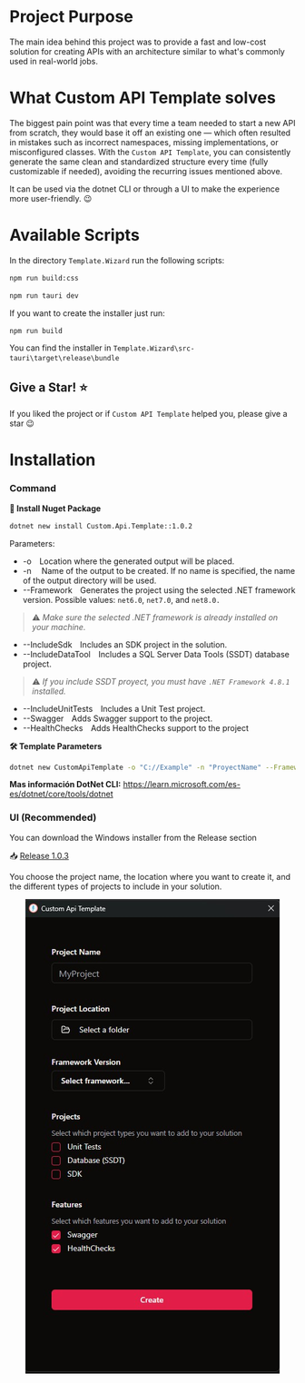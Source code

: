 ﻿# Project Purpose

The main idea behind this project was to provide a fast and low-cost solution for creating APIs with an architecture similar to what's commonly used in real-world jobs.

# What Custom API Template solves

The biggest pain point was that every time a team needed to start a new API from scratch, they would base it off an existing one — which often resulted in mistakes such as incorrect namespaces, missing implementations, or misconfigured classes.
With the `Custom API Template`, you can consistently generate the same clean and standardized structure every time (fully customizable if needed), avoiding the recurring issues mentioned above.

It can be used via the dotnet CLI or through a UI to make the experience more user-friendly. 😉

# Available Scripts
In the directory `Template.Wizard` run the following scripts:
```bash
npm run build:css
```
```bash
npm run tauri dev
```
If you want to create the installer just run:
```bash
npm run build
```
You can find the installer in `Template.Wizard\src-tauri\target\release\bundle`

## Give a Star! ⭐
If you liked the project or if `Custom API Template` helped you, please give a star 😉

# Installation

### Command

**🔧 Install Nuget Package**

```bash
dotnet new install Custom.Api.Template::1.0.2
```
Parameters:

- -o Location where the generated output will be placed.
- -n <name> Name of the output to be created. If no name is specified, the name of the output directory will be used.
- --Framework Generates the project using the selected .NET framework version.
    Possible values: `net6.0`, `net7.0`, and `net8.0.`
> ⚠️ *Make sure the selected .NET framework is already installed on your machine.*
- --IncludeSdk Includes an SDK project in the solution.
- --IncludeDataTool Includes a SQL Server Data Tools (SSDT) database project.
> ⚠️ *If you include SSDT proyect, you must have `.NET Framework 4.8.1` installed.*
- --IncludeUnitTests Includes a Unit Test project.
- --Swagger Adds Swagger support to the project.
- --HealthChecks Adds HealthChecks support to the project

**🛠️ Template Parameters**
```bash
dotnet new CustomApiTemplate -o "C://Example" -n "ProyectName" --Framework "net8.0" --IncludeSdk true --IncludeDataTool true --IncludeUnitTests true --Swagger true --HealthChecks true
```

    
**Mas información DotNet CLI:**
https://learn.microsoft.com/es-es/dotnet/core/tools/dotnet

### UI (Recommended)

You can download the Windows installer from the Release section

📥 [Release 1.0.3](https://github.com/LeonardoFaggiani/Template/releases/tag/1.0.4)

You choose the project name, the location where you want to create it, and the different types of projects to include in your solution.
<p align="center">
  <img src="CustomApiTemplateUI.jpg"/>
</p>
